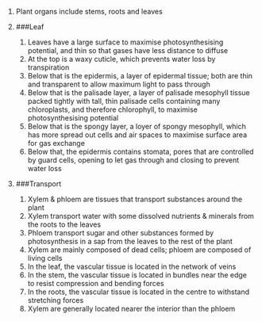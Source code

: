 1. Plant organs include stems, roots and leaves
2. ###Leaf

    1. Leaves have a large surface to maximise photosynthesising potential, and thin so that gases have less distance to diffuse
    2. At the top is a waxy cuticle, which prevents water loss by transpiration
    3. Below that is the epidermis, a layer of epidermal tissue; both are thin and transparent to allow maximum light to pass through
    4. Below that is the palisade layer, a layer of palisade mesophyll tissue packed tightly with tall, thin palisade cells containing many chloroplasts, and therefore chlorophyll, to maximise photosynthesising potential
    5. Below that is the spongy layer, a loyer of spongy mesophyll, which has more spread out cells and air spaces to maximise surface area for gas exchange
    6. Below that, the epidermis contains stomata, pores that are controlled by guard cells, opening to let gas through and closing to prevent water loss
3. ###Transport

    1. Xylem & phloem are tissues that transport substances around the plant
    2. Xylem transport water with some dissolved nutrients & minerals from the roots to the leaves
    3. Phloem transport sugar and other substances formed by photosynthesis in a sap from the leaves to the rest of the plant
    4. Xylem are mainly composed of dead cells; phloem are composed of living cells
    5. In the leaf, the vascular tissue is located in the network of veins
    6. In the stem, the vascular tissue is located in bundles near the edge to resist compression and bending forces
    7. In the roots, the vascular tissue is located in the centre to withstand stretching forces
    8. Xylem are generally located nearer the interior than the phloem
